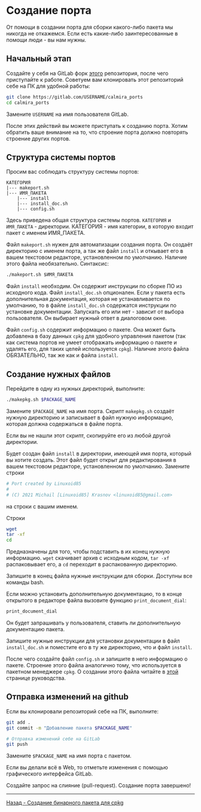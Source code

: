 # Создание порта

От помощи в создании порта для сборки какого-либо пакета мы никогда не откажемся. Если есть какие-либо заинтересованные в помощи люди - вы нам нужны.

## Начальный этап

Создайте у себя на GitLab форк [этого](https://gitlab.com/Linuxoid85/calmira_ports) репозитория, после чего приступайте к работе. Советуем вам клонировать этот репозиторий себе на ПК для удобной работы:

```bash
git clone https://gitlab.com/USERNAME/calmira_ports
cd calmira_ports
```

Замените `USERNAME` на имя пользователя GitLab.

После этих действий вы можете приступать к созданию порта. Хотим обратить ваше внимание на то, что строение порта должно повторять строение других портов.

## Структура системы портов

Просим вас соблюдать структуру системы портов:

```
КАТЕГОРИЯ
|--- makeport.sh
|--- ИМЯ_ПАКЕТА
    |--- install
    |--- install_doc.sh
    |--- config.sh
```

Здесь приведена общая структура системы портов. `КАТЕГОРИЯ` и `ИМЯ_ПАКЕТА` - директории. КАТЕГОРИЯ - имя категории, в которую входит пакет с именем ИМЯ_ПАКЕТА.

Файл `makeport.sh` нужен для автоматизации создания порта. Он создаёт директорию с именем порта, а так же файл `install` и откывает его в вашем текстовом редакторе, установленном по умолчанию. Наличие этого файла необязательно. Синтаксис:

```bash
./makeport.sh $ИМЯ_ПАКЕТА
```

Файл `install` необходим. Он содержит инструкции по сборке ПО из исходного кода. Файл `install_doc.sh` опционален. Если у пакета есть дополнительная документация, которая не устанавливается по умолчанию, то в файле `install_doc.sh` содержатся инструкции по установке документации. Запускать его или нет - зависит от выбора пользователя. Он выбирает нужный ответ в диалоговом окне.

Файл `config.sh` содержит информацию о пакете. Она может быть добавлена в базу данных `cpkg` для удобного управления пакетом (так как система портов не умеет отображать информацию о пакете и удалять его, для таких целей используется `cpkg`). Наличие этого файла ОБЯЗАТЕЛЬНО, так же как и файла `install`.

## Создание нужных файлов

Перейдите в одну из нужных директорий, выполните:

```bash
./makepkg.sh $PACKAGE_NAME
```

Замените `$PACKAGE_NAME` на имя порта. Скрипт `makepkg.sh` создаёт нужную директорию и записывает в файл нужную информацию, которая должна содержаться в файле порта.

Если вы не нашли этот скрипт, скопируйте его из любой другой директории.

Будет создан файл `install` в директории, имеющей имя порта, который вы хотите создать. Этот файл будет открыт для редактирования в вашем текстовом редакторе, установленном по умолчанию. Замените строки

```bash
# Port created by Linuxoid85
#
# (C) 2021 Michail [Linuxoid85] Krasnov <linuxoid85@gmail.com>
```

на строки с вашим именем.

Строки 
```bash
wget 
tar -xf 
cd 
```

Предназначены для того, чтобы подставить в их конец нужную информацию. `wget` скачивает архив с исходным кодом, `tar -xf` распаковывает его, а `cd` переходит в распакованную директорию.

Запишите в конец файла нужные инструкции для сборки. Доступны все команды bash.

Если можно установить дополнительную документацию, то в конце открытого в редакторе файла вызовите функцию `print_document_dial`:

```bash
print_document_dial
```

Он будет запрашивать у пользователя, ставить ли дополнительную документацию пакета.

Запишите нужные инструкции для установки документации в файл `install_doc.sh` и поместите его в ту же директорию, что и файл `install`.

После чего создайте файл `config.sh` и запишите в него информацию о пакете. Строение этого файла аналогично тому, что используется в пакетном менеджере `cpkg`. О создании этого файла читайте в [этой](makepkg.sh) странице руководства.

## Отправка изменений на github

Если вы клонировали репозиторий себе на ПК, выполните:

```bash
git add .
git commit -m "Добавление пакета $PACKAGE_NAME"

# Отправка изменений себе на GitLab
git push
```

Замените `$PACKAGE_NAME` на имя порта с пакетом.

Если вы делали всё в Web, то отметьте изменения с помощью графического интерфейса GitLab.

Создайте запрос на слияние (pull-request). Создание порта завершено!

***

[Назад - Создание бинарного пакета для cpkg](makepkg.md)
